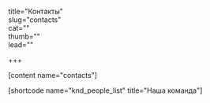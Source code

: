 title="Контакты"  
slug="contacts"  
cat=""  
thumb=""  
lead=""  

+++

[content name="contacts"]

[shortcode name="knd_people_list" title="Наша команда"]

